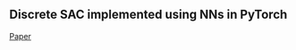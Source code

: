 Discrete SAC implemented using NNs in PyTorch
-----------------------------------
[Paper](https://arxiv.org/abs/1910.07207)
